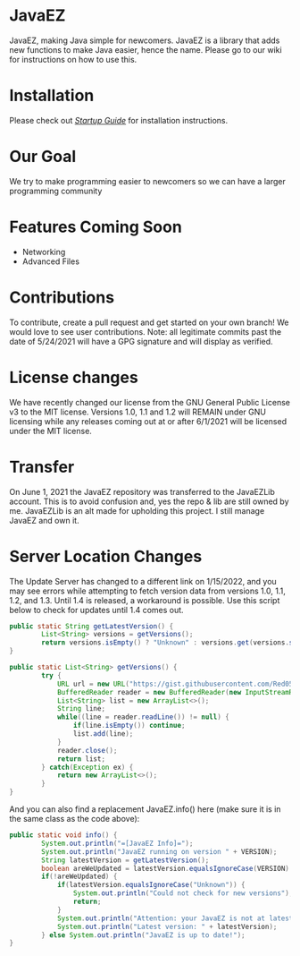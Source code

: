 # JavaEZ
JavaEZ, making Java simple for newcomers.
JavaEZ is a library that adds new functions to make Java easier, hence the name. Please go to our wiki for instructions on how to use this.
# Installation
Please check out _[Startup Guide](https://github.com/RedstoneBoy0509/JavaEZ/wiki/Startup-Guide)_ for installation instructions.
# Our Goal
We try to make programming easier to newcomers so we can have a larger programming community
# Features Coming Soon
- Networking
- Advanced Files
# Contributions
To contribute, create a pull request and get started on your own branch! We would love to see user contributions.
Note: all legitimate commits past the date of 5/24/2021 will have a GPG signature and will display as verified.
# License changes
We have recently changed our license from the GNU General Public License v3 to the MIT license. Versions 1.0, 1.1 and 1.2 will REMAIN under GNU licensing while any releases coming out at or after 6/1/2021 will be licensed under the MIT license.
# Transfer
On June 1, 2021 the JavaEZ repository was transferred to the JavaEZLib account. This is to avoid confusion and, yes the repo & lib are still owned by me. JavaEZLib is an alt made for upholding this project. I still manage JavaEZ and own it.
# Server Location Changes
The Update Server has changed to a different link on 1/15/2022, and you may see errors while attempting to fetch version data from versions 1.0, 1.1, 1.2, and 1.3. Until 1.4 is released, a workaround is possible. Use this script below to check for updates until 1.4 comes out.
```java
public static String getLatestVersion() {
        List<String> versions = getVersions();
        return versions.isEmpty() ? "Unknown" : versions.get(versions.size() - 1);
}

public static List<String> getVersions() {
        try {
            URL url = new URL("https://gist.githubusercontent.com/Red050911/fb10258f9ae7d858f94b8cbaa651548f/raw/");
            BufferedReader reader = new BufferedReader(new InputStreamReader(url.openStream()));
            List<String> list = new ArrayList<>();
            String line;
            while((line = reader.readLine()) != null) {
                if(line.isEmpty()) continue;
                list.add(line);
            }
            reader.close();
            return list;
        } catch(Exception ex) {
            return new ArrayList<>();
        }
}
```
And you can also find a replacement JavaEZ.info() here (make sure it is in the same class as the code above):
```java
public static void info() {
        System.out.println("=[JavaEZ Info]=");
        System.out.println("JavaEZ running on version " + VERSION);
        String latestVersion = getLatestVersion();
        boolean areWeUpdated = latestVersion.equalsIgnoreCase(VERSION) ;
        if(!areWeUpdated) {
            if(latestVersion.equalsIgnoreCase("Unknown")) {
                System.out.println("Could not check for new versions");
                return;
            }
            System.out.println("Attention: your JavaEZ is not at latest version, please consider updating!");
            System.out.println("Latest version: " + latestVersion);
        } else System.out.println("JavaEZ is up to date!");
}
```
